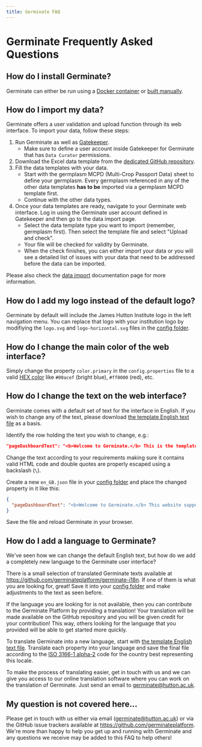 ```yaml
---
title: Germinate FAQ
---
```


# Germinate Frequently Asked Questions

## How do I install Germinate?

Germinate can either be run using a <a href="setup.html#docker">Docker container</a> or <a href="setup.html#manual-setup">built manually</a>.

## How do I import my data?

Germinate offers a user validation and upload function through its web interface. To import your data, follow these steps:

1. Run Germinate as well as [Gatekeeper](https://germinateplatform.github.io/gatekeeper-server).
    - Make sure to define a user account inside Gatekeeper for Germinate that has `Data Curator` permissions.
2. Download the Excel data template from the [dedicated GitHub repository](https://github.com/germinateplatform/germinate-data-templates).
3. Fill the data templates with your data.
    - Start with the germplasm MCPD (Multi-Crop Passport Data) sheet to define your germplasm. Every germplasm referenced in any of the other data templates **has to be** imported via a germplasm MCPD template first.
    - Continue with the other data types.
4. Once your data templates are ready, navigate to your Germinate web interface. Log in using the Germinate user account defined in Gatekeeper and then go to the data import page.
    - Select the data template type you want to import (remember, germplasm first). Then select the template file and select "Upload and check".
    - Your file will be checked for validity by Germinate.
    - When the check finishes, you can either import your data or you will see a detailed list of issues with your data that need to be addressed before the data can be imported. 

Please also check the <a href="dataimport.html">data import</a> documentation page for more information.

## How do I add my logo instead of the default logo?

Germinate by default will include the James Hutton Institute logo in the left navigation menu. You can replace that logo with your institution logo by modifiying the `logo.svg` and `logo-horizontal.svg` files in the <a href="config.html">config folder</a>. 

## How do I change the main color of the web interface?

Simply change the property `color.primary` in the `config.properties` file to a valid [HEX color](https://en.wikipedia.org/wiki/Web_colors#Hex_triplet) like `#00acef` (bright blue), `#ff0000` (red), etc.

## How do I change the text on the web interface?

Germinate comes with a default set of text for the interface in English. If you wish to change any of the text, please download [the template English text file](https://raw.githubusercontent.com/germinateplatform/germinate-i18n/master/en_GB.json) as a basis.

Identify the row holding the text you wish to change, e.g.:

```json
"pageDashboardText": "<b>Welcome to Germinate.</b> This is the template text for the Germinate home page. Replace me with text about this project."
```  
Change the text according to your requirements making sure it contains valid HTML code and double quotes are properly escaped using a backslash (``\``).

Create a new `en_GB.json` file in your <a href="config.html">config folder</a> and place the changed property in it like this:

```json
{
  "pageDashboardText": "<b>Welcome to Germinate.</b> This website supports the project \"BestProjectEver\". Read more about this project at <a href='https://example.com'>example.com</a>."
}
```

Save the file and reload Germinate in your browser.

## How do I add a language to Germinate?

We've seen how we can change the default English text, but how do we add a completely new language to the Germinate user interface?

There is a small selection of translated Germinate texts available at https://github.com/germinateplatform/germinate-i18n.
If one of them is what you are looking for, great! Save it into your <a href="config.html">config folder</a> and make adjustments to the text as seen before.

If the language you are looking for is not available, then you can contribute to the Germinate Platform by providing a translation! Your translation will be made available on the GitHub repository and you will be given credit for your contribution!
This way, others looking for the language that you provided will be able to get started more quickly.

To translate Germinate into a new language, start with [the template English text file](https://raw.githubusercontent.com/germinateplatform/germinate-i18n/master/en_GB.json).
Translate each property into your language and save the final file according to the [ISO 3166-1 alpha-2](https://en.wikipedia.org/wiki/ISO_3166-1_alpha-2) code for the country best representing this locale.

To make the process of translating easier, get in touch with us and we can give you access to our online translation software where you can work on the translation of Germinate. Just send an email to germinate@hutton.ac.uk.

## My question is not covered here...

Please get in touch with us either via email (germinate@hutton.ac.uk) or via the GitHub issue trackers available at https://github.com/germinateplatform.
We're more than happy to help you get up and running with Germinate and any questions we receive may be added to this FAQ to help others!